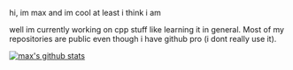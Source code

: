 

hi, im max and im cool
at least i think i am


well im currently working on cpp stuff like learning it in general. Most of my repositories are public even though i have github pro (i dont really use it).

[![max's github stats](https://github-readme-stats.vercel.app/api?username=maxlovesairandteslas1)]()
